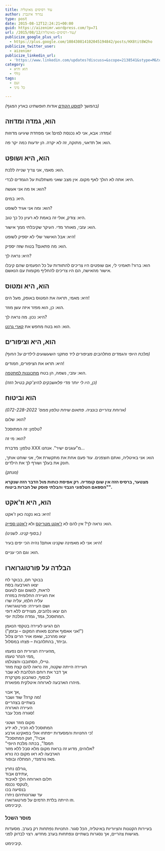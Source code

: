 ```yaml
---
title: עוד רסיסים מאיטליה
author: נמרוד איזנברג
type: post
date: 2015-08-12T12:24:21+00:00
guid: https://aizenimr.wordpress.com/?p=71
url: /2015/08/12/עוד-רסיסים-מאיטליה/
publicize_google_plus_url:
  - https://plus.google.com/108430814102045194842/posts/HX8tit8W2ho
publicize_twitter_user:
  - aizenimr
publicize_linkedin_url:
  - 'https://www.linkedin.com/updates?discuss=&scope=2138541&stype=M&topic=6037206813244407808&type=U&a=gg3R'
category:
  - הוא והיא
  - כללי
tags:
  - זעם
  - כל מיני

---
```

_(בהמשך ל[פוסט הקודם][1] אודות חופשתינו בארץ המגף)_

## הוא, גמדה ומדוזה

גמדה: אבא, אני לא נכנסת למים! אני מפחדת שיגיעו מדוזות!

הוא: אל תדאגי, מתוקה, זה לא יקרה. הן יודעות כמה יקר פה.

## הוא, היא ושופט

הוא: מאמי, אני צריך שנייה ללכת.

היא: אתה לא הולך לאף מקום. אין מצב שאני משתלטת על הגמדים לבדי.

הוא: אז מה אני אעשה?

היא: במים.

הוא: ומה אני אגיד לשופט?

היא: צודק, אולי זה באמת לא רעיון כל כך טוב.

הוא: עזבי, מאוחר מדי. העיקר שקיבלתי ממך אישור.

היא: אבל האישור שלי לא יספיק לשופט!

הוא: מה פתאום? בטוח שזה יספיק.

היא: נראה לך?

הוא: ברור! תאמיני לי, אם שופטים היו צריכים להתוודות על כל הפעמים שהם קיבלו אישור מהאישה, הם היו צריכים להחליף מקומות עם הנאשם.

## הוא, היא ומטוס

היא: מאמי, תראה את המטוס באופק, מעל הים!

הוא: כן, הוא מפזר איזה עשן מוזר.

היא: נכון. מה נראה לך?

הוא: הוא בטח מחפש את [קארי גרנט][2].

## הוא, היא וציפורים

_(מלכת היופי והגמדים מתלהבים מציפורים ליד מתקני השעשועים לילדים על החוף)_

היא: תראו את הציפורים, חמודים!

הוא: עזבי, נשמה, הן בטח [מתכוננות למתקפה][3].

_(כן, היו לי יותר מדי פלאשבקים להיצ'קוק בטיול הזה)_

## הוא וביטוח

_(ארוחת צהריים בונציה. פתאום שיחת טלפון ממס' 072-228-2022)_

הוא: שלום?

טלפון: זה המתוסכל?

הוא: מי זה?

טלפון: מדברת XXX מ"עוגנים ישיר". אנחנו&#8230;

הוא: אני באיטליה, ואתם חוצפנים. עוד פעם אחת את מתקשרת אלי, אני שוחט אותך, חונק את בעלך ושורף לך את הילדים.

_(מנתק)_

**מצטער, ברסיס הזה אין שום קומדיה. רק אפיסת כוחות מול הדבר הזה שנקרא "הספאם הטלפוני הנבזי והבלתי פוסק של חברות ביטוח".**

## הוא, היא וז'אקט

היא: בוא נקנה כאן ז'אקט!

הוא: נראה לך? אין להם לא [ז'אקט מטריקס][4] ולא [ז'אקט ספייק][5].

_(בסוף קנינו. לשנינו.)_

היא: אני לא מאמינה שקנינו אותם! נהיה הכי יפים בעיר!

הוא: וגם הכי עניים.

## הבלדה על פורטוגרוארו

בבוקר חם, בבוקר לח  
יצאו הארבעה בסח  
לראות, לנשום וגם לטעום  
את העיירה החלומית במזרח  
עליה חלמו, עליה שרו  
ושם העיירה: פורטוגרוארו  
הם יצאו נלהבים, מצוידים ללא דופי  
המתוסכל, גמד, גמדה ומלכת יופי.

הם הגיעו לעיירה בטקסי הנאמן  
("אני אאסוף אתכם מאותו המקום &#8211; ובזמן!")  
יצאו מהרכב, שאפו אויר הרים צלול  
וביחד, בהתלהבות &#8211; פצחו במסלול.

מהעיירה הציורית הם נפעמו,  
ממי הנהר טעמו,  
טיילו, הסתובבו והצטלמו.  
העיירה הייתה שקטה, וזה נראה להם קצת מוזר  
אך דבר את רוחם הנלהבת לא שבר  
לבסוף, כשהבטן מקרקרת  
מיהרו הארבעה לארוחה איטלקית מפוארת.

אך אבוי,  
מה קרה? שוד ושבר!  
בשתיים בצהריים  
העיירה הארורה  
סגורה מכל עבר!

מקום מוזר ושטני  
המתוסכל לא הכיר, לא ידע  
כי החנויות והמסעדות ייפתחו אולי בפאקינג ארבע!  
"אבוי!", זעק המתוסכל  
"חמס!", בכתה מלכת היופי  
אלוהים, מדוע זה בראת מקום מלא סבל ללא מזור?  
הארבעה לא ראו מקום כה נורא  
מאז נורמנדי, המתלה ובופור.

גורלם נחרץ,  
עתידם אבוד,  
חלום הארוחה הלך לאיבוד  
לטקסי נכנסו,  
בנסיעה בכו  
עד שגרונותיהם ניחרו  
וזו הייתה בלדת הדמים על פורטוגרוארו.  
קיבינימט.

### מוסר השכל

בעיירות הקטנות והציוריות באיטליה, הכל סגור. החנויות נפתחות רק בערב. מסעדות מגישות צהריים, אך נסגרות בשתיים ונפתחות בערב מחדש. רצוי לבדוק לפני.

קיבינימט.

 [1]: /2015/08/09/%d7%a8%d7%a1%d7%99%d7%a1%d7%99%d7%9d-%d7%9e%d7%90%d7%99%d7%98%d7%9c%d7%99%d7%94/
 [2]: https://www.youtube.com/watch?v=M5D1aeNB2Bc
 [3]: https://www.youtube.com/watch?v=hplpQt424Ls
 [4]: http://www.leather4sure.com/design/pimg/if7b324f97290d8f7f20ff1127251e852.jpg
 [5]: http://ecx.images-amazon.com/images/I/41t4jtaB-BL._SS500_.jpg